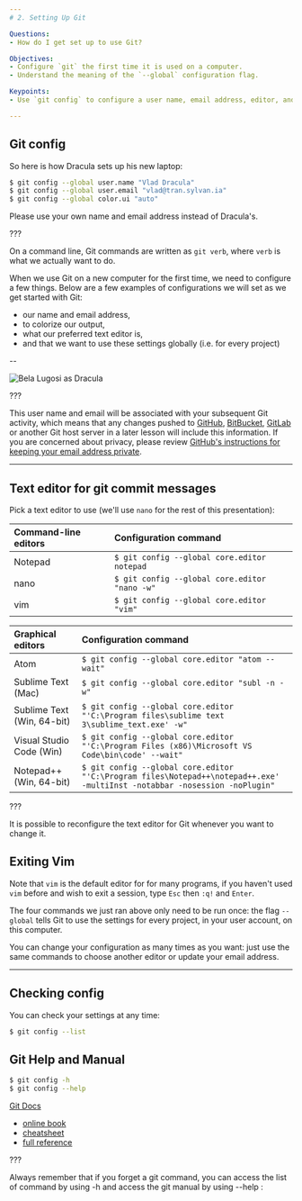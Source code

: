 ```yaml
---
# 2. Setting Up Git

Questions:
- How do I get set up to use Git?

Objectives:
- Configure `git` the first time it is used on a computer.
- Understand the meaning of the `--global` configuration flag.

Keypoints:
- Use `git config` to configure a user name, email address, editor, and other preferences once per machine.

---
```


## Git config

So here is how Dracula sets up his new laptop:

```bash
$ git config --global user.name "Vlad Dracula"
$ git config --global user.email "vlad@tran.sylvan.ia"
$ git config --global color.ui "auto"
```

Please use your own name and email address instead of Dracula's.

???

On a command line, Git commands are written as `git verb`,
where `verb` is what we actually want to do.

When we use Git on a new computer for the first time,
we need to configure a few things. Below are a few examples
of configurations we will set as we get started with Git:

*   our name and email address,
*   to colorize our output,
*   what our preferred text editor is,
*   and that we want to use these settings globally (i.e. for every project)

--

![Bela Lugosi as Dracula](../fig/dracula.jpg)

???

This user name and email will be associated with your subsequent Git activity,
which means that any changes pushed to
[GitHub](http://github.com/),
[BitBucket](http://bitbucket.org/),
[GitLab](http://gitlab.com/) or
another Git host server
in a later lesson will include this information.
If you are concerned about privacy, please review [GitHub's instructions for keeping your email address private][git-privacy].

---

## Text editor for git commit messages

Pick a text editor to use (we'll use `nano` for the rest of this presentation):

| Command-line editors | Configuration command                          |
|:-------------------|:-------------------------------------------------|
| Notepad            | `$ git config --global core.editor notepad`
| nano               | `$ git config --global core.editor "nano -w"`    |
| vim                | `$ git config --global core.editor "vim"`        |

| Graphical editors  | Configuration command                            |
|:-------------------|:-------------------------------------------------|
| Atom               | `$ git config --global core.editor "atom --wait"`|
| Sublime Text (Mac) | `$ git config --global core.editor "subl -n -w"` |
| Sublime Text (Win, 64-bit) | `$ git config --global core.editor "'C:\Program files\sublime text 3\sublime_text.exe' -w"` |
| Visual Studio Code (Win)   | `$ git config --global core.editor "'C:\Program Files (x86)\Microsoft VS Code\bin\code' --wait"` |
| Notepad++ (Win, 64-bit)    | `$ git config --global core.editor "'C:\Program files\Notepad++\notepad++.exe' -multiInst -notabbar -nosession -noPlugin"`|


???

It is possible to reconfigure the text editor for Git whenever you want to change it.

## Exiting Vim

Note that `vim` is the default editor for for many programs, if you haven't used `vim` before and wish to exit a session, type `Esc` then `:q!` and `Enter`.

The four commands we just ran above only need to be run once: the flag `--global` tells Git
to use the settings for every project, in your user account, on this computer.

You can change your configuration as many times as you want: just use the
same commands to choose another editor or update your email address.

---

## Checking config

You can check your settings at any time:

```bash
$ git config --list
```

## Git Help and Manual

```bash
$ git config -h
$ git config --help
```

[Git Docs](https://git-scm.com/doc)
- [online book](https://git-scm.com/book)
- [cheatsheet](https://services.github.com/kit/downloads/github-git-cheat-sheet.pdf)
- [full reference](https://git-scm.com/docs)

???

Always remember that if you forget a git command, you can access the list of command by using -h and access the git manual by using --help :

[git-privacy]: https://help.github.com/articles/keeping-your-email-address-private/
